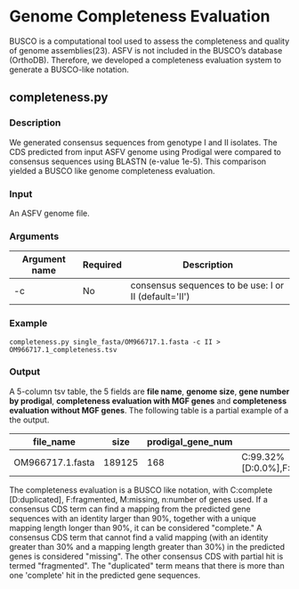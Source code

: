 # Genome Completeness Evaluation
BUSCO is a computational tool used to assess the completeness and quality of genome assemblies(23). ASFV is not included in the BUSCO’s database (OrthoDB). Therefore, we developed a completeness evaluation system to generate a BUSCO-like notation. 
## completeness.py
### Description
We generated consensus sequences from genotype I and II isolates. The CDS predicted from input ASFV genome using Prodigal were compared to consensus sequences using BLASTN (e-value 1e-5). This comparison yielded a BUSCO like genome completeness evaluation.
### Input
An ASFV genome file.
### Arguments
| Argument name	  | Required | Description |
| --------------  | ----- | -------- |
| -c |  No  | consensus sequences to be use: I or II (default='II')  |

### Example
```
completeness.py single_fasta/OM966717.1.fasta -c II > OM966717.1_completeness.tsv
```
### Output
A 5-column tsv table, the 5 fields are **file name**, **genome size**, **gene number by prodigal**, **completeness evaluation with MGF genes** and **completeness evaluation without MGF genes**. The following table is a partial example of a the output.

| file_name  |  size  |  prodigal_gene_num    |   with_MGF    |  without_MGF |
| ---------  | ------ | ----------------------| ------------  | ------------ |
| OM966717.1.fasta |  189125  | 168   |  C:99.32%[D:0.0%],F:0.68%,M:0.0%,n:148 |  C:99.13%[D:0.0%],F:0.87%,M:0.0%,n:115 |

The completeness evaluation is a BUSCO like notation, with C:complete [D:duplicated], F:fragmented, M:missing, n:number of genes used. If a consensus CDS term can find a mapping from the predicted gene sequences with an identity larger than 90%, together with a unique mapping length longer than 90%, it can be considered "complete." A consensus CDS term that cannot find a valid mapping (with an identity greater than 30% and a mapping length greater than 30%) in the predicted genes is considered "missing". The other consensus CDS with partial hit is termed "fragmented". The "duplicated" term means that there is more than one 'complete' hit in the predicted gene sequences.
